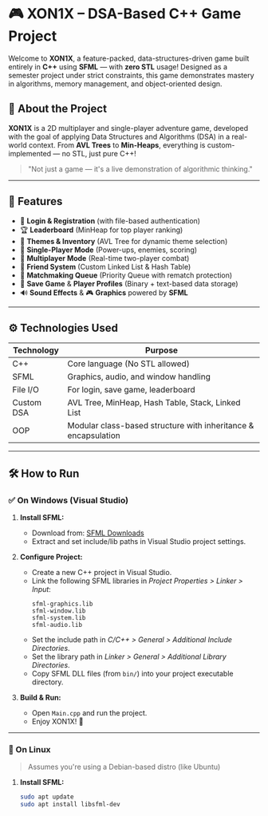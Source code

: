 # 🎮 XON1X – DSA-Based C++ Game Project

Welcome to **XON1X**, a feature-packed, data-structures-driven game built entirely in **C++** using **SFML** — with **zero STL** usage! Designed as a semester project under strict constraints, this game demonstrates mastery in algorithms, memory management, and object-oriented design.

## 🚀 About the Project

**XON1X** is a 2D multiplayer and single-player adventure game, developed with the goal of applying Data Structures and Algorithms (DSA) in a real-world context. From **AVL Trees** to **Min-Heaps**, everything is custom-implemented — no STL, just pure C++!

> "Not just a game — it's a live demonstration of algorithmic thinking."

---

## 🧠 Features

- 🔐 **Login & Registration** (with file-based authentication)
- 🏆 **Leaderboard** (MinHeap for top player ranking)
- 🎨 **Themes & Inventory** (AVL Tree for dynamic theme selection)
- 🧍 **Single-Player Mode** (Power-ups, enemies, scoring)
- 👥 **Multiplayer Mode** (Real-time two-player combat)
- 🤝 **Friend System** (Custom Linked List & Hash Table)
- 🎯 **Matchmaking Queue** (Priority Queue with rematch protection)
- 💾 **Save Game** & **Player Profiles** (Binary + text-based data storage)
- 🔊 **Sound Effects** & 🎮 **Graphics** powered by **SFML**

---

## ⚙️ Technologies Used

| Technology | Purpose |
|------------|---------|
| C++        | Core language (No STL allowed) |
| SFML       | Graphics, audio, and window handling |
| File I/O   | For login, save game, leaderboard |
| Custom DSA | AVL Tree, MinHeap, Hash Table, Stack, Linked List |
| OOP        | Modular class-based structure with inheritance & encapsulation |

---

## 🛠️ How to Run

### ✅ On **Windows (Visual Studio)**

1. **Install SFML:**
   - Download from: [SFML Downloads](https://www.sfml-dev.org/download.php)
   - Extract and set include/lib paths in Visual Studio project settings.

2. **Configure Project:**
   - Create a new C++ project in Visual Studio.
   - Link the following SFML libraries in *Project Properties > Linker > Input*:
     ```
     sfml-graphics.lib
     sfml-window.lib
     sfml-system.lib
     sfml-audio.lib
     ```
   - Set the include path in *C/C++ > General > Additional Include Directories*.
   - Set the library path in *Linker > General > Additional Library Directories*.
   - Copy SFML DLL files (from `bin/`) into your project executable directory.

3. **Build & Run:**
   - Open `Main.cpp` and run the project.
   - Enjoy XON1X! 🎉

---

### 🐧 On **Linux**

> Assumes you're using a Debian-based distro (like Ubuntu)

1. **Install SFML:**
   ```bash
   sudo apt update
   sudo apt install libsfml-dev
